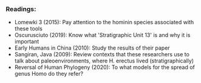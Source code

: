 ### Readings:
 - Lomewki 3 (2015): Pay attention to the hominin species associated with these tools
 - Oscurusciuto (2019): Know what 'Stratigraphic Unit 13' is and why it is important
 - Early Humans in China (2010): Study the results of their paper
 - Sangiran, Java (2009): Review contexts that these researchers use to talk about paleoenvironments, where H. erectus lived (stratigraphically)
 - Reversal of Human Phylogeny (2020): To what models for the spread of genus Homo do they refer?